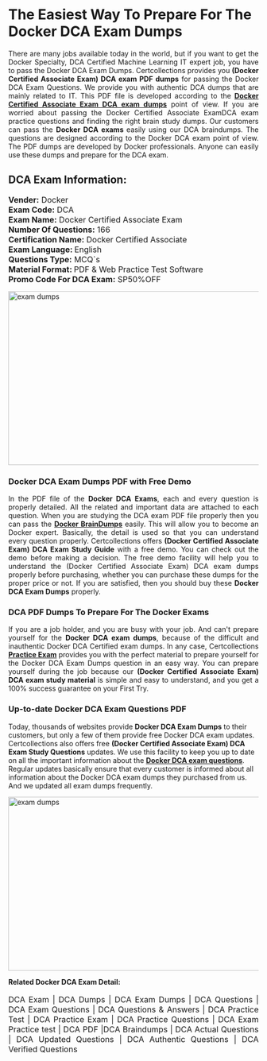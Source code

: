  <h1>The Easiest Way To Prepare For The Docker DCA Exam Dumps</h1> <p style="text-align:justify">There are many jobs available today in the world, but if you want to get the Docker Specialty, DCA Certified Machine Learning IT expert job, you have to pass the Docker DCA Exam Dumps. Certcollections provides you <strong>(Docker Certified Associate Exam) DCA exam PDF dumps</strong> for passing the Docker DCA Exam Questions. We provide you with authentic DCA dumps that are mainly related to IT. This PDF file is developed according to the <a href="https://www.certsofficial.com/docker/dca-questions"><strong>Docker Certified Associate Exam DCA exam dumps</strong></a> point of view. If you are worried about passing the Docker Certified Associate ExamDCA exam practice questions and finding the right brain study dumps. Our customers can pass the <strong>Docker DCA exams </strong>easily using our DCA braindumps. The questions are designed according to the Docker DCA exam point of view. The PDF dumps are developed by Docker professionals. Anyone can easily use these dumps and prepare for the DCA exam.</p> <h2><strong>DCA Exam Information:</strong></h2> <p><span style="font-size:16px"><strong>Vender:</strong> Docker<br /> <strong>Exam Code:</strong> DCA<br /> <strong>Exam Name:</strong> Docker Certified Associate Exam<br /> <strong>Number Of Questions:</strong> 166<br /> <strong>Certification Name:</strong> Docker Certified Associate<br /> <strong>Exam Language: </strong>English<br /> <strong>Questions Type:</strong> MCQ`s<br /> <strong>Material Format: </strong>PDF & Web Practice Test Software<br /> <strong>Promo Code For DCA Exam:</strong> SP50%OFF</span></p> <p><a href="https://www.certsofficial.com/docker/dca-questions" rel="no-follow"><img alt="exam dumps" src="https://www.certcollections.com/uploads/content/certsofficial.jpg" style="height:350px; width:750px" /></a></p> <h3><strong>Docker DCA Exam Dumps PDF with Free Demo</strong></h3> <p style="text-align:justify">In the PDF file of the <strong>Docker DCA Exams</strong>, each and every question is properly detailed. All the related and important data are attached to each question. When you are studying the DCA exam PDF file properly then you can pass the <a href="https://www.certsofficial.com/docker-dumps"><strong>Docker BrainDumps</strong></a> easily. This will allow you to become an Docker expert. Basically, the detail is used so that you can understand every question properly. Certcollections offers <strong>(Docker Certified Associate Exam) DCA Exam Study Guide</strong> with a free demo. You can check out the demo before making a decision. The free demo facility will help you to understand the (Docker Certified Associate Exam) DCA exam dumps properly before purchasing, whether you can purchase these dumps for the proper price or not. If you are satisfied, then you should buy these <strong>Docker DCA Exam Dumps</strong> properly.</p> <h3><strong>DCA PDF Dumps To Prepare For The Docker Exams</strong></h3> <p style="text-align:justify">If you are a job holder, and you are busy with your job. And can't prepare yourself for the <strong>Docker DCA exam dumps</strong>, because of the difficult and inauthentic Docker DCA Certified exam dumps. In any case, Certcollections <strong><a href="https://www.certsofficial.com/">Practice Exam</a></strong> provides you with the perfect material to prepare yourself for the Docker DCA Exam Dumps question in an easy way. You can prepare yourself during the job because our <strong>(Docker Certified Associate Exam) DCA exam study material</strong> is simple and easy to understand, and you get a 100% success guarantee on your First Try.</p> <h3><strong>Up-to-date Docker DCA Exam Questions PDF</strong></h3> <p>Today, thousands of websites provide <strong>Docker DCA Exam Dumps</strong> to their customers, but only a few of them provide free Docker DCA exam updates. Certcollections also offers free <strong>(Docker Certified Associate Exam) DCA Exam Study Questions</strong> updates. We use this facility to keep you up to date on all the important information about the <a href="https://www.certsofficial.com/docker/dca-questions"><strong>Docker DCA exam questions</strong></a>. Regular updates basically ensure that every customer is informed about all information about the Docker DCA exam dumps they purchased from us. And we updated all exam dumps frequently.</p> <p><a href="https://www.certsofficial.com/docker/dca-questions"><img alt="exam dumps " src="https://www.certcollections.com/uploads/content/certsofficial2.jpg" style="height:350px; width:750px" /></a></p> <p style="text-align:justify"><span style="font-size:14px"><strong>Related Docker DCA Exam Detail:</strong></span><br /> <br /> <span style="font-size:16px">DCA Exam | DCA Dumps | DCA Exam Dumps | DCA Questions | DCA Exam Questions | DCA Questions & Answers | DCA Practice Test | DCA Practice Exam | DCA Practice Questions | DCA Exam Practice test | DCA PDF |DCA Braindumps | DCA Actual Questions | DCA Updated Questions | DCA Authentic Questions | DCA Verified Questions</span></p>
